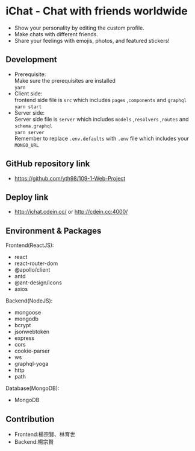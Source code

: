 # iChat - Chat with friends worldwide
* Show your personality by editing the custom profile.
* Make chats with different friends.
* Share your feelings with emojis, photos, and featured stickers!

## Development
* Prerequisite: \
  Make sure the prerequisites are installed \
`yarn`
* Client side: \
  frontend side file is `src` which includes  `pages` ,`components` and `graphql` \
  `yarn start`
* Server side: \
  Server side file is `server` which includes `models` ,`resolvers` ,`routes` and `schema.graphql` \
  `yarn server` \
Remember to replace `.env.defaults` with `.env` file which includes your `MONGO_URL`
## GitHub repository link
* https://github.com/yth98/109-1-Web-Project
## Deploy link
* http://ichat.cdein.cc/ or http://cdein.cc:4000/
## Environment & Packages
Frontend(ReactJS):
* react
* react-router-dom
* @apollo/client
* antd
* @ant-design/icons
* axios

Backend(NodeJS):
* mongoose
* mongodb
* bcrypt
* jsonwebtoken
* express
* cors
* cookie-parser
* ws
* graphql-yoga
* http
* path

Database(MongoDB):
* MongoDB

## Contribution
* Frontend:楊宗賢、林育世
* Backend:楊宗賢

